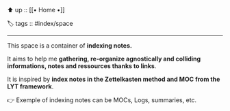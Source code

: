 ⬆️ up :: [[• Home •]]

🏷️ tags :: #index/space

---

This space is a container of **indexing notes.**

It aims to help me **gathering, re-organize agnostically and colliding informations, notes and ressources thanks to links**.

It is inspired by **index notes in the Zettelkasten method and MOC from the LYT framework**.

👉 Exemple of indexing notes can be MOCs, Logs, summaries, etc.